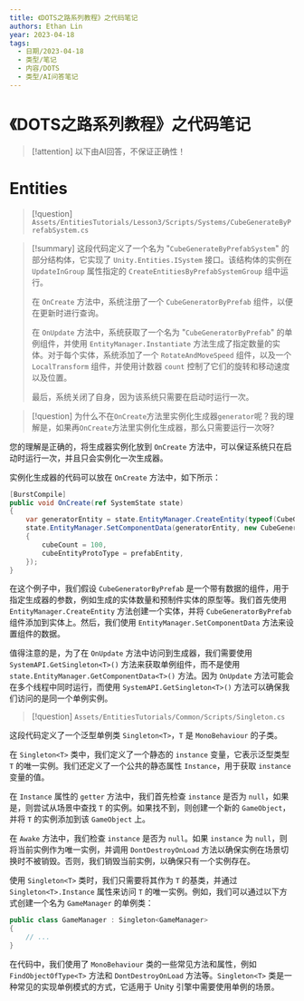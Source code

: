 ```yaml
---
title: 《DOTS之路系列教程》之代码笔记
authors: Ethan Lin
year: 2023-04-18
tags:
  - 日期/2023-04-18
  - 类型/笔记
  - 内容/DOTS
  - 类型/AI问答笔记
---
```



# 《DOTS之路系列教程》之代码笔记







> [!attention]
> 以下由AI回答，不保证正确性！





# Entities


> [!question] 
> `Assets/EntitiesTutorials/Lesson3/Scripts/Systems/CubeGenerateByPrefabSystem.cs`

> [!summary] 
> 这段代码定义了一个名为 "`CubeGenerateByPrefabSystem`" 的部分结构体，它实现了 `Unity.Entities.ISystem` 接口。该结构体的实例在 `UpdateInGroup` 属性指定的 `CreateEntitiesByPrefabSystemGroup` 组中运行。
> 
> 在 `OnCreate` 方法中，系统注册了一个 `CubeGeneratorByPrefab` 组件，以便在更新时进行查询。
> 
> 在 `OnUpdate` 方法中，系统获取了一个名为 "`CubeGeneratorByPrefab`" 的单例组件，并使用 `EntityManager.Instantiate` 方法生成了指定数量的实体。对于每个实体，系统添加了一个 `RotateAndMoveSpeed` 组件，以及一个 `LocalTransform` 组件，并使用计数器 `count` 控制了它们的旋转和移动速度以及位置。
> 
> 最后，系统关闭了自身，因为该系统只需要在启动时运行一次。

> [!question] 
> 为什么不在`OnCreate`方法里实例化生成器`generator`呢？我的理解是，如果再`OnCreate`方法里实例化生成器，那么只需要运行一次呀?


您的理解是正确的，将生成器实例化放到 `OnCreate` 方法中，可以保证系统只在启动时运行一次，并且只会实例化一次生成器。

实例化生成器的代码可以放在 `OnCreate` 方法中，如下所示：

```C#
[BurstCompile]
public void OnCreate(ref SystemState state)
{
    var generatorEntity = state.EntityManager.CreateEntity(typeof(CubeGeneratorByPrefab));
    state.EntityManager.SetComponentData(generatorEntity, new CubeGeneratorByPrefab
    {
        cubeCount = 100,
        cubeEntityProtoType = prefabEntity,
    });
}
```

在这个例子中，我们假设 `CubeGeneratorByPrefab` 是一个带有数据的组件，用于指定生成器的参数，例如生成的实体数量和预制件实体的原型等。我们首先使用 `EntityManager.CreateEntity` 方法创建一个实体，并将 `CubeGeneratorByPrefab` 组件添加到实体上。然后，我们使用 `EntityManager.SetComponentData` 方法来设置组件的数据。

值得注意的是，为了在 `OnUpdate` 方法中访问到生成器，我们需要使用 `SystemAPI.GetSingleton<T>()` 方法来获取单例组件，而不是使用 `state.EntityManager.GetComponentData<T>()` 方法。因为 `OnUpdate` 方法可能会在多个线程中同时运行，而使用 `SystemAPI.GetSingleton<T>()` 方法可以确保我们访问的是同一个单例实例。



> [!question]
> `Assets/EntitiesTutorials/Common/Scripts/Singleton.cs`



这段代码定义了一个泛型单例类 `Singleton<T>`，`T` 是 `MonoBehaviour` 的子类。

在 `Singleton<T>` 类中，我们定义了一个静态的 `instance` 变量，它表示泛型类型 `T` 的唯一实例。我们还定义了一个公共的静态属性 `Instance`，用于获取 `instance` 变量的值。

在 `Instance` 属性的 `getter` 方法中，我们首先检查 `instance` 是否为 `null`，如果是，则尝试从场景中查找 `T` 的实例。如果找不到，则创建一个新的 `GameObject`，并将 `T` 的实例添加到该 `GameObject` 上。

在 `Awake` 方法中，我们检查 `instance` 是否为 `null`。如果 `instance` 为 `null`，则将当前实例作为唯一实例，并调用 `DontDestroyOnLoad` 方法以确保实例在场景切换时不被销毁。否则，我们销毁当前实例，以确保只有一个实例存在。

使用 `Singleton<T>` 类时，我们只需要将其作为 `T` 的基类，并通过 `Singleton<T>.Instance` 属性来访问 `T` 的唯一实例。例如，我们可以通过以下方式创建一个名为 `GameManager` 的单例类：

```C#
public class GameManager : Singleton<GameManager>
{
    // ...
}
```

在代码中，我们使用了 `MonoBehaviour` 类的一些常见方法和属性，例如 `FindObjectOfType<T>` 方法和 `DontDestroyOnLoad` 方法等。`Singleton<T>` 类是一种常见的实现单例模式的方式，它适用于 Unity 引擎中需要使用单例的场景。

